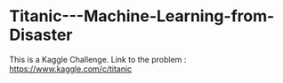 # Titanic---Machine-Learning-from-Disaster

This is a Kaggle Challenge.
Link to the problem : https://www.kaggle.com/c/titanic
